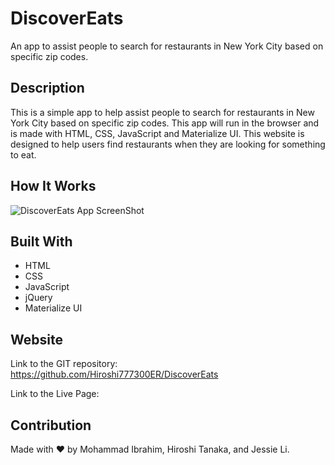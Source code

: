 # DiscoverEats
An app to assist people to search for restaurants in New York City based on specific zip codes.

## Description
This is a simple app to help assist people to search for restaurants in New York City based on specific zip codes.
 This app will run in the browser and is made with HTML, CSS, JavaScript and Materialize UI. 
This website is designed to help users find restaurants when they are looking for something to eat. 

## How It Works 

![DiscoverEats App ScreenShot](assets/images/WDS.PNG)

## Built With
* HTML
* CSS
* JavaScript
* jQuery
* Materialize UI

## Website
Link to the GIT repository: <br>
https://github.com/Hiroshi777300ER/DiscoverEats

Link to the Live Page: <br>

## Contribution
Made with ❤️ by Mohammad Ibrahim, Hiroshi Tanaka, and Jessie Li.